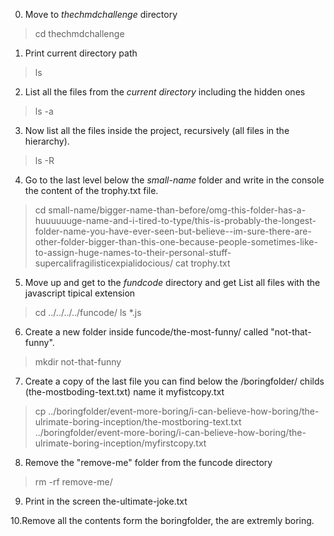 0. Move to *thechmdchallenge* directory
> cd thechmdchallenge

1. Print current directory path
> ls 

2. List all the files from the *current directory* including the hidden ones
> ls -a

3. Now list all the files inside the project, recursively (all files in the hierarchy).
> ls -R

4. Go to the last level below the *small-name* folder and write in the console the content of the trophy.txt file.
> cd small-name/bigger-name-than-before/omg-this-folder-has-a-huuuuuuge-name-and-i-tired-to-type/this-is-probably-the-longest-folder-name-you-have-ever-seen-but-believe--im-sure-there-are-other-folder-bigger-than-this-one-because-people-sometimes-like-to-assign-huge-names-to-their-personal-stuff-supercalifragilisticexpialidocious/
> cat trophy.txt

5. Move up and get to the *fundcode* directory and get List all files with the javascript tipical extension
> cd ../../../../funcode/
> ls *.js

6. Create a new folder inside funcode/the-most-funny/ called "not-that-funny".
> mkdir not-that-funny

7. Create a copy of the last file you can find below the /boringfolder/ childs (the-mostboding-text.txt) name it myfistcopy.txt
> cp ../boringfolder/event-more-boring/i-can-believe-how-boring/the-ulrimate-boring-inception/the-mostboring-text.txt ../boringfolder/event-more-boring/i-can-believe-how-boring/the-ulrimate-boring-inception/myfirstcopy.txt

8. Remove the "remove-me" folder from the funcode directory 
> rm -rf remove-me/

9. Print in the screen the-ultimate-joke.txt
> 

10.Remove all the contents form the boringfolder, the are extremly boring.
>